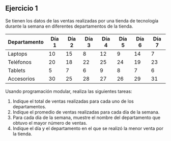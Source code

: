 ## Ejercicio 1
Se tienen los datos de las ventas realizadas por una tienda de tecnología durante la semana en diferentes departamentos de la tienda.

|Departamento|Día 1|Día 2|Día 3|Día 4|Día 5|Día 6|Día 7|
|---|---|---|---|---|---|---|---|
|Laptops|10|15|8|12|9|14|7|
|Teléfonos|20|18|22|25|24|19|23|
|Tablets|5|7|6|9|8|7|6|
|Accesorios|30|25|28|27|26|29|31|

Usando programación modular, realiza las siguientes tareas:
1. Indique el total de ventas realizadas para cada uno de los departamentos.
2. Indique el promedio de ventas realizadas para cada día de la semana.
3. Para cada día de la semana, muestre el nombre del departamento que obtuvo el mayor número de ventas.
4. Indique el día y el departamento en el que se realizó la menor venta por la tienda.

